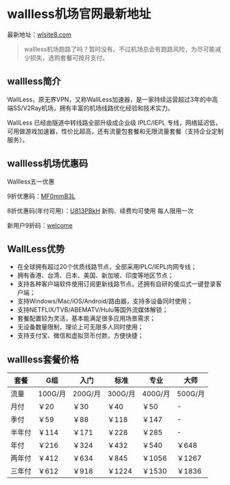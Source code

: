 # wallless机场官网最新地址

最新地址：[wlsite8.com](https://www.wlsite8.com/#/register?code=1iPhP9bl)

> wallless机场跑路了吗？暂时没有。不过机场总会有跑路风险，为尽可能减少损失，选购套餐可按月支付。

## wallless简介

WallLess，原无界VPN，又称WallLess加速器，是一家持续运营超过3年的中高端SS/V2Ray机场，拥有丰富的机场线路优化经验和技术实力。

WallLess 已经由隧道中转线路全部升级成企业级 IPLC/IEPL 专线，网络延迟低，可用做游戏加速器，性价比超高，还有流量包套餐和无限流量套餐（支持企业定制服务）。

## wallless机场优惠码

Wallless五一优惠

9折优惠码：[MF0mmB3L](https://www.wlsite8.com/#/register?code=1iPhP9bl)

8折优惠码(年付可用）：[U813PBkH](https://www.wlsite8.com/#/register?code=1iPhP9bl) 新购、续费均可使用 每人限用一次

新用户9折码：[welcome](https://www.wlsite8.com/#/register?code=1iPhP9bl)

## WallLess优势

<ul>
	<li>在全球拥有超过20个优质线路节点，全部采用IPLC/IEPL内网专线；</li>
	<li>拥有香港、台湾、日本、美国、新加坡、印度等地区节点；</li>
	<li>支持各种客户端软件使用订阅更新线路节点，还拥有自研的傻瓜式一键登录客户端；</li>
	<li>支持Windows/Mac/iOS/Android/路由器，支持多设备同时使用；</li>
	<li>支持NETFLIX/TVB/ABEMATV/Hulu等国外流媒体解锁；</li>
	<li>套餐配置较为灵活，基本能满足很多应用场景需求；</li>
	<li>无设备数量限制，理论上可无限多人同时使用；</li>
	<li>支持支付宝、微信和虚拟货币付款，方便快捷；</li>
</ul>

## wallless套餐价格

|套餐|G组|入门|标准|专业|大师|
|----|----|----|----|----|----|
|流量|100G/月|200G/月|300G/月|400G/月|500G/月|
|月付|￥20|￥30|￥40|￥50|-|
|季付|￥59|￥88|￥118|￥147|-|
|半年付|￥114|￥171|￥228|￥285|-|
|年付|￥216|￥324|￥432|￥540|￥648|
|两年付|￥412|￥634|￥845|￥1056|￥1267|
|三年付|￥612|￥918|￥1224|￥1530|￥1836|
